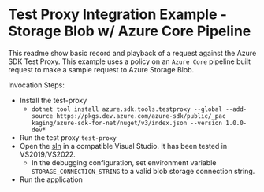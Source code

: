 # Test Proxy Integration Example - Storage Blob w/ Azure Core Pipeline

This readme show basic record and playback of a request against the Azure SDK Test Proxy. This example uses a policy on an `Azure Core` pipeline built request to make a sample request to Azure Storage Blob.

Invocation Steps:

- Install the test-proxy
  - `dotnet tool install azure.sdk.tools.testproxy --global --add-source https://pkgs.dev.azure.com/azure-sdk/public/_pac
kaging/azure-sdk-for-net/nuget/v3/index.json --version 1.0.0-dev*`
- Run the test proxy `test-proxy`
- Open the [sln](./Azure.Sdk.Tools.TestProxy.HttpPipelineSample.sln) in a compatible Visual Studio. It has been tested in VS2019/VS2022.
  - In the debugging configuration, set environment variable `STORAGE_CONNECTION_STRING` to a valid blob storage connection string.
- Run the application
